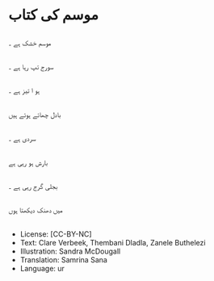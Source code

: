 # موسم کی کتاب

##
موسم خشک ہے ۔

##
سورج تپ رہا ہے ۔

##
ہو ا تیز ہے ۔

##
بادل چھائے ہوئے ہیں

##
سردی ہے ۔

##
بارش ہو رہی ہے

##
بجلی گرج رہی ہے ۔

##
میں دھنک دیکھتا ہوں

##
* License: [CC-BY-NC]
* Text: Clare Verbeek, Thembani Dladla, Zanele Buthelezi
* Illustration: Sandra McDougall
* Translation: Samrina Sana
* Language: ur
